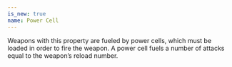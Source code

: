 ```yaml
---
is_new: true
name: Power Cell
---
```

Weapons with this property are fueled by power cells, which must be loaded in order to fire the weapon. A
power cell fuels a number of attacks equal to the weapon’s reload number.
